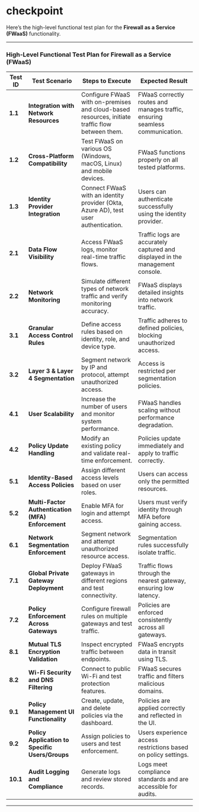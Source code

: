 # checkpoint

Here’s the high-level functional test plan for the **Firewall as a Service (FWaaS)** functionality.  

---

### **High-Level Functional Test Plan for Firewall as a Service (FWaaS)**  

| **Test ID** | **Test Scenario** | **Steps to Execute** | **Expected Result** |
|------------|------------------|----------------------|---------------------|
| **1.1** | **Integration with Network Resources** | Configure FWaaS with on-premises and cloud-based resources, initiate traffic flow between them. | FWaaS correctly routes and manages traffic, ensuring seamless communication. |
| **1.2** | **Cross-Platform Compatibility** | Test FWaaS on various OS (Windows, macOS, Linux) and mobile devices. | FWaaS functions properly on all tested platforms. |
| **1.3** | **Identity Provider Integration** | Connect FWaaS with an identity provider (Okta, Azure AD), test user authentication. | Users can authenticate successfully using the identity provider. |
| **2.1** | **Data Flow Visibility** | Access FWaaS logs, monitor real-time traffic flows. | Traffic logs are accurately captured and displayed in the management console. |
| **2.2** | **Network Monitoring** | Simulate different types of network traffic and verify monitoring accuracy. | FWaaS displays detailed insights into network traffic. |
| **3.1** | **Granular Access Control Rules** | Define access rules based on identity, role, and device type. | Traffic adheres to defined policies, blocking unauthorized access. |
| **3.2** | **Layer 3 & Layer 4 Segmentation** | Segment network by IP and protocol, attempt unauthorized access. | Access is restricted per segmentation policies. |
| **4.1** | **User Scalability** | Increase the number of users and monitor system performance. | FWaaS handles scaling without performance degradation. |
| **4.2** | **Policy Update Handling** | Modify an existing policy and validate real-time enforcement. | Policies update immediately and apply to traffic correctly. |
| **5.1** | **Identity-Based Access Policies** | Assign different access levels based on user roles. | Users can access only the permitted resources. |
| **5.2** | **Multi-Factor Authentication (MFA) Enforcement** | Enable MFA for login and attempt access. | Users must verify identity through MFA before gaining access. |
| **6.1** | **Network Segmentation Enforcement** | Segment network and attempt unauthorized resource access. | Segmentation rules successfully isolate traffic. |
| **7.1** | **Global Private Gateway Deployment** | Deploy FWaaS gateways in different regions and test connectivity. | Traffic flows through the nearest gateway, ensuring low latency. |
| **7.2** | **Policy Enforcement Across Gateways** | Configure firewall rules on multiple gateways and test traffic. | Policies are enforced consistently across all gateways. |
| **8.1** | **Mutual TLS Encryption Validation** | Inspect encrypted traffic between endpoints. | FWaaS encrypts data in transit using TLS. |
| **8.2** | **Wi-Fi Security and DNS Filtering** | Connect to public Wi-Fi and test protection features. | FWaaS secures traffic and filters malicious domains. |
| **9.1** | **Policy Management UI Functionality** | Create, update, and delete policies via the dashboard. | Policies are applied correctly and reflected in the UI. |
| **9.2** | **Policy Application to Specific Users/Groups** | Assign policies to users and test enforcement. | Users experience access restrictions based on policy settings. |
| **10.1** | **Audit Logging and Compliance** | Generate logs and review stored records. | Logs meet compliance standards and are accessible for audits. |

---
